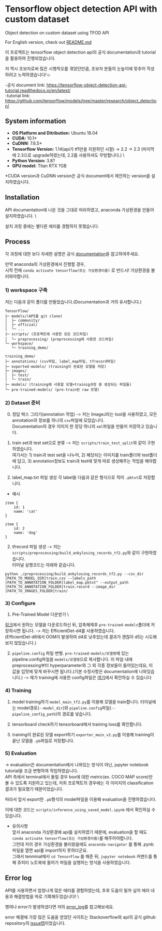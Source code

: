 # Tensorflow object detection API with custom dataset
Object detection on custom dataset using TFOD API

For English version, check out [README.md](/README.md)

이 프로젝트는 tensorflow object detection api의 공식 documentation과 tutorial을 활용하여 진행되었습니다. 

저 역시 초보자로써 많은 시행착오를 겪었던만큼, 초보자 분들의 눈높이에 맞추어 작성하려고 노력하였습니다!:relaxed:

-공식 document link: https://tensorflow-object-detection-api-tutorial.readthedocs.io/en/latest/ \
-tutorial link: https://github.com/tensorflow/models/tree/master/research/object_detection/

## System information
- __OS Platform and Ditribution:__ Ubuntu 18.04 
- __CUDA:__ 10.1*  
- __CuDNN:__ 7.6.5* 
- __Tensorflow Version:__ 1.14(api가 tf1만을 지원하던 시절) -> 2.2 -> 2.3 
  (마지막에 2.3으로 upgrade하였는데, 2.2를 사용하셔도 무방합니다.) \
- __Python Version:__ 3.8? 
- __GPU model:__ Titan RTX ?GB

*CUDA version과 CuDNN version은 공식 document에서 제안하는 version을 설치하였습니다.

## Installation
API documentation에 나온 것을 그대로 따라하였고, anaconda 가상환경을 만들어 설치하였습니다. \

설치 과정 중에는 별다른 에러를 경험하지 못했습니다.

## Process
각 과정에 대한 보다 자세한 설명은 공식 [documentation](https://tensorflow-object-detection-api-tutorial.readthedocs.io/en/latest/training.html)을 참고하여주세요.

만약 anaconda의 가상환경에서 진행할 경우, \
시작 전에 `conda activate tensorflow(또는 가상환경이름)` 로  반드시! 가상환경을 불러와야합니다.

### 1) workspace 구축
저는 다음과 같이 폴더를 만들었습니다.(Documentation과 거의 유사합니다.)
```
TensorFlow/
├─ models/(API를 git clone)
│  ├─ community/
│  ├─ official/
│  └─ ...
├─ scripts/ (프로젝트에 사용한 모든 코드파일)
│  └─ preprocessing/ (preprocessing에 사용한 코드파일)
└─ workspace/
   └─ training_demo/
```

```
training_demo/
├─ annotations/ (csv파일, label_map파일, tfrecord파일)
├─ exported-models/ (training이 완료된 모델을 저장)
├─ images/
│  ├─ test/
│  └─ train/
├─ models/ (training에 사용할 모델+trainig과정 중 생성되는 파일들)
└─ pre-trained-models/ (pre-train된 raw 모델)
```


### 2) Dataset 준비
0. 정답 박스 그리기(annotation 작업) 
-> 저는 ImageJ라는 tool을 사용하였고, 모든 annotation의 정보를 하나의 `csv`파일에 모았습니다. \
Documentation의 경우 이미지 한 장당 하나의 `xml`파일을 만들어 저장하고 있습니다.

1. train set과 test set으로 분류
-> 저는 `scripts/train_test_split`와 같이 구현하였습니다. \
여기서는 1) train과 test set을 나누어, 2) 해당되는 이미지를 train폴더와 test폴더에 담고, 3) annotation정보도 train과 test에 맞게 따로 생성해주는 작업을 해야합니다.

2. label_map.txt 파일 생성
각 label을 다음과 같은 형식으로 적어 `.pbtxt`로 저장합니다.
* 예시
```
item {
    id: 1
    name: 'cat'
}

item {
    id: 2
    name: 'dog'
}
```

2. tfrecord 파일 생성 
-> 저는 `scripts/preprocessing/build_ankylosing_records_tf2.py`와 같이 구현하였습니다. \
터미널 실행코드는 아래와 같습니다.
```
python ./preprocessing/build_ankylosing_records_tf2.py --csv_dir [PATH_TO_MODEL_DIR]train.csv --labels_path [PATH_TO_ANNOTATION_FOLDER]label_map.pbtxt" --output_path [PATH_TO_ANNOTATION_FOLDER]train.record --image_dir [PATH_TO_IMAGES_FOLDER]train/
```

### 3) Configure
1. Pre-Trained Model 다운받기 \

[링크](https://github.com/tensorflow/models/blob/master/research/object_detection/g3doc/tf2_detection_zoo.md)에서 원하는 모델을 다운로드하신 뒤, 압축해제후 `pre-trained-models`폴더에 저장하시면 됩니다.
-> 저는 EfficientDet-d4를 사용하였습니다. \
(EfficientDet-d6에서 OOM이 발생하여 d4로 낮추었는데 결과가 괜찮아 d5는 시도해보지 않았습니다.)

2. `pipeline.config` 파일 변형.
`pre-trained-models/모델명`에 있는 pipeline.config파일을 `models/모델명`으로 복사합니다.
이 파일 내에 preprocessing부터 hyperparameter와 그 외 각종 정보들이 들어있는데요,
이 값을 입맛에 맞게 바꾸시면 됩니다.(기본 수정사항은 documentation에 나와있습니다.)
-> 제가 training에 사용한 config파일은 [여기](/models/efficientdet_d4_coco17_tpu-32/pipeline.config)에서 확안하실 수 있습니다

### 4) Training
1. model training하기
`model_main_tf2.py`를 이용해 모델을 train합니다.
터미널에는 model경로(`--model_dir`)와 `pipeline.config`파일(`--pipeline_config_path`)의 경로를 넣습니다.

2. tensorboard check하기
tensorboard에서 training loss를 확인합니다.

3. training이 완료된 모델 export하기 
`exporter_main_v2.py`를 이용해 training이 끝난 모델을 `.pb`파일로 저장합니다.

### 5) Evaluation
-> evaluation은 documentation에서 나와있는 방식이 아닌, jupyter notebook tutorial을 조금 변형하여 작업하였습니다. \
API 측에서 terminal에서 돌릴 경우 box에 대한 metric(ex. COCO MAP score)만 볼 수 있도록 지원하고 있는데, 저희 프로젝트의 경우에는 각 이미지의 classification 결과가 필요했기 때문이었습니다.

따라서 앞서 export한 `.pb`형식의 model파일을 이용해 evaluation을 진행하였습니다.

이에 대한 코드는 `scripts/inference_using_saved_model.ipynb` 에서 확인하실 수 있습니다.

* 유의사항 \
앞서 anaconda 가상환경에 api를 설치하였기 때문에, evaluation을 할 때도 `conda activate tensorflow(또는 가상환경이름)`를 해주어야합니다. \
그런데 저의 경우 가상환경을 불러왔음에도 `anaconda-navigator` 를 통해 .pynb파일을 열면 api를 import하지 못하더군요. \
그래서 tenminal에서 `cd TensorFlow` 를 해준 뒤, `jupyter notebook` 커맨드를 통해 쥬피터 노트북에 들어가 파일을 실행하는 방식을 사용하였습니다. 


## Error log
API를 사용하면서 엄청나게 많은 에러를 경험하였는데, 추후 도움이 될까 싶어 에러 내용과 해결방법을 따로 기록해두었습니다! \

행여나 error가 발생하셨다면 저의 [error_log](/error_log.md)를 참고해보세요.

error 해결에 가장 많은 도움을 얻었던 사이트는 Stackoverflow와 api의 공식 github repository의 [issue탭](https://github.com/tensorflow/models/issues)이었습니다.
